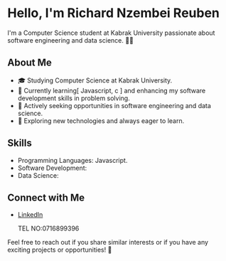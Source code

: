 # Hello, I'm Richard Nzembei Reuben

I'm a Computer Science student at Kabrak University passionate about software engineering and data science. 👨‍💻

## About Me

- 🎓 Studying Computer Science at Kabrak University.
- 🌱 Currently learning[ Javascript, c  ] and enhancing my software development skills in problem solving.
- 💼 Actively seeking opportunities in software engineering and data science.
- 🤔 Exploring new technologies and always eager to learn.

## Skills

- Programming Languages: Javascript.
- Software Development: 
- Data Science:

## Connect with Me

- [LinkedIn](https://www.linkedin.com/in/richard-reuben-ba84a5244?utm_source=share&utm_campaign=share_via&utm_content=profile&utm_medium=android_app)

  TEL NO:0716899396

Feel free to reach out if you share similar interests or if you have any exciting projects or opportunities! 🚀

